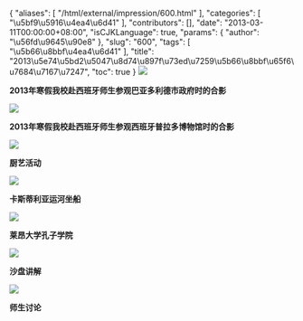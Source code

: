 {
    "aliases": [
        "/html/external/impression/600.html"
    ],
    "categories": [
        "\u5bf9\u5916\u4ea4\u6d41"
    ],
    "contributors": [],
    "date": "2013-03-11T00:00:00+08:00",
    "isCJKLanguage": true,
    "params": {
        "author": "\u56fd\u9645\u90e8"
    },
    "slug": "600",
    "tags": [
        "\u5b66\u8bbf\u4ea4\u6d41"
    ],
    "title": "2013\u5e74\u5bd2\u5047\u8d74\u897f\u73ed\u7259\u5b66\u8bbf\u65f6\u7684\u7167\u7247",
    "toc": true
}
![](https://cdn.tfls.online/mirror/full/6dd82527ba09165055bd31bc2d043a52bb233aa3.jpg)

**2013年寒假我校赴西班牙师生参观巴亚多利德市政府时的合影**

**![](https://cdn.tfls.online/mirror/full/7bef508ea1020968d5a7c9976142108627789961.jpg)**

**2013年寒假我校赴西班牙师生参观西班牙普拉多博物馆时的合影**

**![](https://cdn.tfls.online/mirror/full/f6fbd2208220a889d68635c26a049c206e4248dd.jpg)**

**厨艺活动**

**![](https://cdn.tfls.online/mirror/full/74c7ce1987aab8113b5d2e4416820afffdb80b44.jpg)**

**卡斯蒂利亚运河坐船**

**![](https://cdn.tfls.online/mirror/full/1c450145edefb0008f3fabc09041b1d4c81a8a47.jpg)**

**莱昂大学孔子学院**

**![](https://cdn.tfls.online/mirror/full/c94f31ee67851c32c7d4735e34bcf8c9e6c46025.jpg)**

**沙盘讲解**

**![](https://cdn.tfls.online/mirror/full/77bca7c8d0ee166177cdc53f55b0179a761ecee9.jpg)**

**师生讨论**

